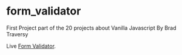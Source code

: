 # form_validator
First Project part of the 20 projects about Vanilla Javascript By Brad Traversy

Live [Form Validator](https://upbeat-johnson-0cf4a2.netlify.app/).
